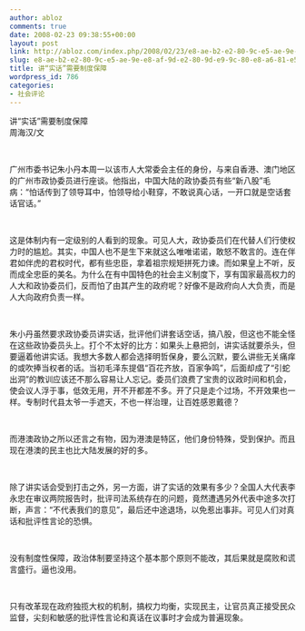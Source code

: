 ```yaml
---
author: abloz
comments: true
date: 2008-02-23 09:38:55+00:00
layout: post
link: http://abloz.com/index.php/2008/02/23/e8-ae-b2-e2-80-9c-e5-ae-9e-e8-af-9d-e2-80-9d-e9-9c-80-e8-a6-81-e5-88-b6-e5-ba-a6-e4-bf-9d-e9-9a-9c/
slug: e8-ae-b2-e2-80-9c-e5-ae-9e-e8-af-9d-e2-80-9d-e9-9c-80-e8-a6-81-e5-88-b6-e5-ba-a6-e4-bf-9d-e9-9a-9c
title: 讲“实话”需要制度保障
wordpress_id: 786
categories:
- 社会评论
---
```













讲“实话”需要制度保障  
周海汉/文




 




广州市委书记朱小丹本周一以该市人大常委会主任的身份，与来自香港、澳门地区的广州市政协委员进行座谈。他指出，中国大陆的政协委员有些“新八股”毛病：“怕话传到了领导耳中，怕领导给小鞋穿，不敢说真心话，一开口就是空话套话官话。”




 




这是体制内有一定级别的人看到的现象。可见人大，政协委员们在代替人们行使权力时的尴尬。其实，中国人也不是生下来就这么唯唯诺诺，敢怒不敢言的。连在伴君如伴虎的君权时代，都有些忠臣，拿着祖宗规矩拼死力谏。而如果皇上不听，反而成全忠臣的美名。为什么在有中国特色的社会主义制度下，享有国家最高权力的人大和政协委员们，反而怕了由其产生的政府呢？好像不是政府向人大负责，而是人大向政府负责一样。




 




朱小丹虽然要求政协委员讲实话，批评他们讲套话空话，搞八股，但这也不能全怪在这些政协委员头上。打个不太好的比方：如果头上悬把剑，讲实话就要杀头，但要逼着他讲实话。我想大多数人都会选择明哲保身，要么沉默，要么讲些无关痛痒的或吹捧当权者的话。当初毛泽东提倡“百花齐放，百家争鸣”，后面却成了“引蛇出洞”的教训应该还不那么容易让人忘记。委员们浪费了宝贵的议政时间和机会，使会议人浮于事，低效无用，开不开都差不多。开了只是走个过场，不开效果也一样。专制时代县太爷一手遮天，不也一样治理，让百姓感恩戴德？




 




而港澳政协之所以还言之有物，因为港澳是特区，他们身份特殊，受到保护。而且现在港澳的民主也比大陆发展的好的多。




 




除了讲实话会受到打击之外，另一方面，讲了实话的效果有多少？全国人大代表李永忠在审议两院报告时，批评司法系统存在的问题，竟然遭遇另外代表中途多次打断，声言：“不代表我们的意见”，最后还中途退场，以免惹出事非。可见人们对真话和批评性言论的恐惧。




 




没有制度性保障，政治体制要坚持这个基本那个原则不能改，其后果就是腐败和谎言盛行。逼也没用。




 




只有改革现在政府独揽大权的机制，搞权力均衡，实现民主，让官员真正接受民众监督，尖刻和敏感的批评性言论和真话在议事时才会成为普遍现象。




